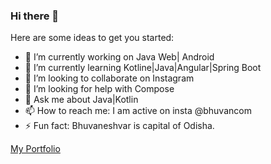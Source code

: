 ### Hi there 👋

Here are some ideas to get you started:

- 🔭 I’m currently working on Java Web| Android
- 🌱 I’m currently learning Kotline|Java|Angular|Spring Boot
- 👯 I’m looking to collaborate on Instagram
- 🤔 I’m looking for help with Compose
- 💬 Ask me about Java|Kotlin
- 📫 How to reach me: I am active on insta @bhuvancom
- ⚡ Fun fact: Bhuvaneshvar is capital of Odisha.


[My Portfolio](bhuvancom.github.io)
